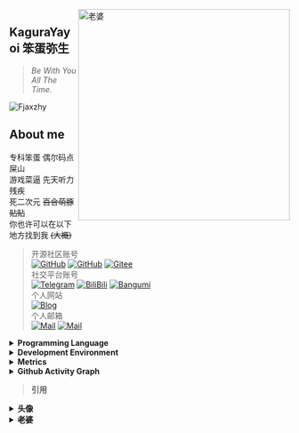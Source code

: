 <!-- background image -->
<img align="right" src="https://cdn.jsdelivr.net/gh/Fjaxzhy/Fjaxzhy/src/image/background.png" width='380px' alt="老婆">

<!-- Header : Introduction -->
## KaguraYayoi 笨蛋弥生
>_Be With You All The Time._
<!-- @deprecated : Updated
    >**愿我们能在更开放的平行世界相遇** <br>
    >_Hope we can meet in a more open parallel world._
-->

<!-- Header : Visitors -->
![Fjaxzhy](https://count.getloli.com/get/@:Fjaxzhy)

<!-- @deprecated : GitHub unsupported CloudMusic iframe
    <html>
        <iframe
            frameborder="no" 
            border="0" 
            marginwidth="0" 
            marginheight="0" 
            width=298 
            height=52
            allowfullscreen
            src="https://music.163.com/outchain/player?type=2&id=1474146255&auto=0&height=32">
        </iframe>
    </html> 
-->

<!-- Header : About me -->
<!-- @deprecated : GitHub unsupported CSS
    <div class="section-title">
        <img class="section-title-icon" src="./src/svg/about.svg"/>
        <p>About me</p>
    </div> 
-->
## About me
专科笨蛋 偶尔码点屎山   <br>
游戏菜逼 先天听力残疾   <br>
死二次元 ~~百合萌豚贴贴~~ <br>
你也许可以在以下地方找到我 ~~(大概)~~
<!-- tags -->
> 开源社区账号 <br>
> [![GitHub](https://img.shields.io/badge/GitHub-Fjaxzhy-FF6A6A?style=flat-square&logo=github)](https://github.com/fjaxzhy)
> [![GitHub](https://img.shields.io/badge/GitHub-KagruaYayoi-FF6A6A?style=flat-square&logo=github)](https://github.com/kagurayayoi)
> [![Gitee](https://img.shields.io/badge/Gitee-KaguraYayoi-FF6A6A?style=flat-square&logo=gitee)](https://gitee.com/kagurayayoi)
> <br> 
> 社交平台账号 <br>
> [![Telegram](https://img.shields.io/badge/Telegram-@kagurayayoi-00BFFF?style=flat-square&logo=telegram)](https://t.me/kagurayayoi)
> [![BiliBili](https://img.shields.io/badge/BiliBili-KaguraYayoi-FB7299?style=flat-square&logo=bilibili)](https://space.bilibili.com/157623239)
>[![Bangumi](https://img.shields.io/badge/Bangumi-kagurayayoi-FB7299?style=flat-square&logo=bilibili)](https://bgm.tv/user/kagurayayoi)
> <br>
> 个人网站 <br>
> [![Blog](https://img.shields.io/badge/Blog-kagurayayoi.top-FF6A6A?style=flat-square)](https://kagurayayoi.top)
> <br>
> 个人邮箱 <br>
> [![Mail](https://img.shields.io/badge/GMail-fjaxzhy@gmail.com-458B00?style=flat-square&logo=gmail)](mailto:fjaxzhy@gmail.com)
> [![Mail](https://img.shields.io/badge/88Mail-kagurayayoi@88.com-458B00?style=flat-square)](mailto:kagurayayoi@88.com)




<details>
    <summary><strong>Programming Language</strong></summary>
	
> 还算会写 <br>
> [![CSharp](https://img.shields.io/badge/C%23-%23239120.svg?&style=flat-square&logo=c-sharp&logoColor=white)](https://docs.microsoft.com/en-us/dotnet/csharp/)
> [![dotNET](https://img.shields.io/badge/-%2ENET-purple?style=flat-square&logo=.Net&logoColor=fff)](https://dotnet.microsoft.com/)
> [![Java](https://img.shields.io/badge/-Java-ab7221?style=flat-square&logo=Java&logoColor=fff)](https://www.oracle.com/java/)
> <br>
> 会一点点 <br>
> [![Cpp](https://img.shields.io/badge/-C++-6495ED?style=flat-square&logo=C&logoColor=fff)](https://zh.cppreference.com/)
> [![HTML](https://img.shields.io/badge/-HTML-FF4500?style=flat-square&logo=Html5&logoColor=fff)](https://developer.mozilla.org/zh-CN/docs/Web/HTML)
> [![CSS](https://img.shields.io/badge/-CSS-4682B4?style=flat-square&logo=CSS3&logoColor=fff)](https://developer.mozilla.org/zh-CN/docs/Web/CSS)
> <br>
> 正在学习 <br>
> [![Golang](https://img.shields.io/badge/-Go-00ADD8?style=flat-square&logo=Go&logoColor=fff)](https://golang.google.cn/)
> [![Python](https://img.shields.io/badge/-Python-3e74a2?style=flat-square&logo=Python&logoColor=fff)](https://www.python.org/)
> [![JavaScript](https://img.shields.io/badge/-JavaScript-F7DF1E?style=flat-square&logo=JavaScript&logoColor=fff)](https://developer.mozilla.org/zh-CN/docs/Web/JavaScript)
> [![Vuejs](https://img.shields.io/badge/-Vue.js-4FC08D?style=flat-square&logo=Vue.js&logoColor=fff)](https://vuejs.org/)
</details>
<details>
    <summary><strong>Development Environment</strong></summary>

> Platform <br>
> [![OS](https://img.shields.io/badge/Windows10-0078d6?style=flat-square&logo=windows&logoColor=fff)](https://www.microsoft.com/zh-cn/windows)
> <br>
> Application Development <br>
> [![IDE](https://img.shields.io/badge/Visual%20Studio-purple?style=flat-square&logo=visual-studio)](https://visualstudio.microsoft.com/zh-hans/)
> [![IDE](https://img.shields.io/badge/Android%20Studio-3DDC84?style=flat-square&logo=android-studio&logoColor=fff)](http://www.android-studio.org/)
> [![IDE](https://img.shields.io/badge/IntelliJ%20IDEA-red?style=flat-square&logo=IntelliJ%20IDEA)](https://www.jetbrains.com/idea/)
> [![IDE](https://img.shields.io/badge/PyCharm-green?style=flat-square&logo=IntelliJ%20IDEA)](https://www.jetbrains.com/pycharm/)
> [![IDE](https://img.shields.io/badge/Goland-1E90FF?style=flat-square&logo=IntelliJ%20IDEA)](https://www.jetbrains.com/goland/)
> <br>
> Text Editor <br>
> [![Editor](https://img.shields.io/badge/Visual%20Studio%20Code-blue?style=flat-square&logo=visual-studio-code)](https://code.visualstudio.com/)
> [![Editor](https://img.shields.io/badge/Editor-Sublime%20Text-FFB90F?style=flat-square)](https://www.sublimetext.com/3)
> <br>
> Tool <br>
> [![Git](https://img.shields.io/badge/Git-yellow?style=flat-square&logo=git)](https://git-scm.com/)
> [![AxureRP](https://img.shields.io/badge/Solutions-Axure%20RP-FF00FF?style=flat-square&logo=axurerp)](https://www.axure.com/)
</details>
<!--
<details>
	<summary><strong>WakaTime Stats</strong></summary>
	
![KaguraYayoi's WakaTime Stats](https://github-readme-stats.vercel.app/api/wakatime?username=KaguraYayoi&layout=compact)
</details>  --->
<details>
	<summary><strong>Metrics</strong></summary>
	
![Metrics](https://metrics.lecoq.io/fjaxzhy?template=terminal&gists=1&discussions=1&activity=1&projects=1&projects.limit=4&projects.descriptions=false&activity.limit=5&activity.load=300&activity.days=14&activity.filter=all&activity.visibility=all&activity.timestamps=false&config.timezone=Asia%2FShanghai)
</details>
<details>
	<summary><strong>Github Activity Graph</strong></summary>
	
![kagurayayoi's github activity graph](https://activity-graph.herokuapp.com/graph?username=Fjaxzhy&bg_color=ffffff&color=0095d9&line=00a3af&point=00a497&area=false&hide_border=true)
</details>

>**引用**
<details>
    <summary><strong>头像</strong></summary>
	
+ [画师] 양갱/ようかん 
+ [作品] 遊び (信息来自SauceNAO Pixiv无)
</details>
<details>
    <summary><strong><s>老婆</s></strong></summary>

+ [画师] ふぇありぃあい
+ [作品] けもみみ (https://www.pixiv.net/artworks/72203964)

图是自己用Photoshop扣的 质量极差 <br>
~~这画师的图是真戳我xp~~
</details>

<!-- @deprecated : GitHub unsupported CSS
    <!-- global CSS ->
    <head>
        <style>
            .section-title-icon {
                width         : 1.75em;
                height        : 1.75em;
                vertical-align: middle;
                padding-right : 0.25em;
            }
            .section-title p {
                font-size: 1.25em;
                margin   : 0em;
                flex     : 1;
            }
            .section-title p span {
                font-size: .8em;
                margin   : 0em;
            }
            .section-title span {
                padding-right: 1em;
            }
        </style>
    </head> 
-->

<!-- template -->

<!-- link
    CDN : https://cdn.jsdelivr.net/gh/Fjaxzhy/Fjaxzhy/src/
-->

<!-- tag markdown
    [![tag](https://img.shields.io/badge/(tag)-(content)-(HEX-color)?style=flat-square&logo=(logo))]((target link))
-->

<!-- buffer

    ![KaguraYayoi's Top Langs](https://github-readme-stats.vercel.app/api/top-langs/?username=Fjaxzhy&layout=compact)

-->